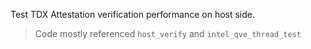 Test TDX Attestation verification performance on host side.
> Code mostly referenced `host_verify` and `intel_qve_thread_test`

